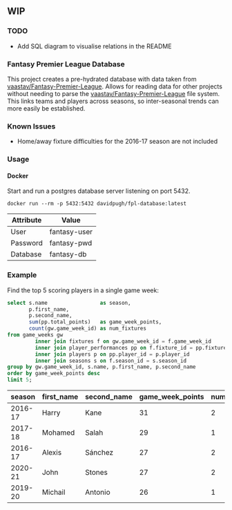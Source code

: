 ## WIP

### TODO

- Add SQL diagram to visualise relations in the README

### Fantasy Premier League Database

This project creates a pre-hydrated database with data taken from [vaastav/Fantasy-Premier-League](https://github.com/vaastav/Fantasy-Premier-League). Allows for reading data for other projects without needing to parse the [vaastav/Fantasy-Premier-League](https://github.com/vaastav/Fantasy-Premier-League) file system. This links teams and players across seasons, so inter-seasonal trends can more easily be established. 


### Known Issues

- Home/away fixture difficulties for the 2016-17 season are not included

### Usage

#### Docker

Start and run a postgres database server listening on port 5432.

```
docker run --rm -p 5432:5432 davidpugh/fpl-database:latest
```

| Attribute | Value        |
|-----------|--------------|
| User      | fantasy-user |
| Password  | fantasy-pwd  |
| Database  | fantasy-db   |

### Example

Find the top 5 scoring players in a single game week:

```sql
select s.name                 as season,
       p.first_name,
       p.second_name,
       sum(pp.total_points)   as game_week_points,
       count(gw.game_week_id) as num_fixtures
from game_weeks gw
         inner join fixtures f on gw.game_week_id = f.game_week_id
         inner join player_performances pp on f.fixture_id = pp.fixture_id
         inner join players p on pp.player_id = p.player_id
         inner join seasons s on f.season_id = s.season_id
group by gw.game_week_id, s.name, p.first_name, p.second_name
order by game_week_points desc
limit 5;
```


| season | first\_name | second\_name | game\_week\_points | num\_fixtures |
| :--- | :--- | :--- | :--- | :--- |
| 2016-17 | Harry | Kane | 31 | 2 |
| 2017-18 | Mohamed | Salah | 29 | 1 |
| 2016-17 | Alexis | Sánchez | 27 | 2 |
| 2020-21 | John | Stones | 27 | 2 |
| 2019-20 | Michail | Antonio | 26 | 1 |

